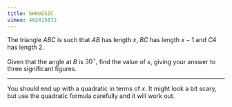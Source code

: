 ```yaml
---
title: bHKmGSZC
vimeo: 482415872
---
```


The triangle $ABC$ is such that $AB$ has length $x,$ $BC$ has length $x - 1$ and $CA$ has length $2$.

Given that the angle at $B$ is $30^\circ,$ find the value of $x,$ giving your answer to three significant figures.

---

You should end up with a quadratic in terms of $x.$ It might look a bit scary, but use the quadratic formula carefully and it will work out.
